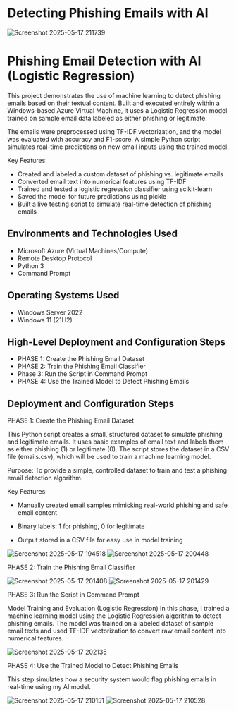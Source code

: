 # Detecting Phishing Emails with AI
<p align="center">

![Screenshot 2025-05-17 211739](https://github.com/user-attachments/assets/481bb5a8-1e4a-483c-a4ae-663235dd30b8)


<h1>Phishing Email Detection with AI (Logistic Regression)</h1>

This project demonstrates the use of machine learning to detect phishing emails based on their textual content. Built and executed entirely within a Windows-based Azure Virtual Machine, it uses a Logistic Regression model trained on sample email data labeled as either phishing or legitimate.

The emails were preprocessed using TF-IDF vectorization, and the model was evaluated with accuracy and F1-score. A simple Python script simulates real-time predictions on new email inputs using the trained model.

Key Features:

- Created and labeled a custom dataset of phishing vs. legitimate emails
- Converted email text into numerical features using TF-IDF
- Trained and tested a logistic regression classifier using scikit-learn
- Saved the model for future predictions using pickle
- Built a live testing script to simulate real-time detection of phishing emails



<h2>Environments and Technologies Used</h2>

- Microsoft Azure (Virtual Machines/Compute)
- Remote Desktop Protocol
- Python 3
- Command Prompt

<h2>Operating Systems Used </h2>

- Windows Server 2022
- Windows 11 (21H2)

<h2>High-Level Deployment and Configuration Steps</h2>

- PHASE 1: Create the Phishing Email Dataset
- PHASE 2: Train the Phishing Email Classifier
- Phase 3: Run the Script in Command Prompt
- PHASE 4: Use the Trained Model to Detect Phishing Emails

<h2>Deployment and Configuration Steps</h2>

PHASE 1: Create the Phishing Email Dataset

This Python script creates a small, structured dataset to simulate phishing and legitimate emails. It uses basic examples of email text and labels them as either phishing (1) or legitimate (0). The script stores the dataset in a CSV file (emails.csv), which will be used to train a machine learning model.

Purpose:
To provide a simple, controlled dataset to train and test a phishing email detection algorithm.

Key Features:

- Manually created email samples mimicking real-world phishing and safe email content

- Binary labels: 1 for phishing, 0 for legitimate

- Output stored in a CSV file for easy use in model training

![Screenshot 2025-05-17 194518](https://github.com/user-attachments/assets/a757e384-f178-46c9-b44e-1d98f06e8898)
![Screenshot 2025-05-17 200448](https://github.com/user-attachments/assets/0131e4aa-a585-4cc9-98c6-7ca1ff5b09c9)

PHASE 2: Train the Phishing Email Classifier

![Screenshot 2025-05-17 201408](https://github.com/user-attachments/assets/600b62ed-d4b0-4f3f-aa2f-9f861834bdba)
![Screenshot 2025-05-17 201429](https://github.com/user-attachments/assets/bfa2fb08-a7d8-4fd0-8090-75cf6233df01)

PHASE 3: Run the Script in Command Prompt

Model Training and Evaluation (Logistic Regression)
In this phase, I trained a machine learning model using the Logistic Regression algorithm to detect phishing emails. The model was trained on a labeled dataset of sample email texts and used TF-IDF vectorization to convert raw email content into numerical features.

![Screenshot 2025-05-17 202135](https://github.com/user-attachments/assets/ed0a6fe1-d190-42f8-af47-14bdc6e933ef)

PHASE 4: Use the Trained Model to Detect Phishing Emails

This step simulates how a security system would flag phishing emails in real-time using my AI model.

![Screenshot 2025-05-17 210151](https://github.com/user-attachments/assets/9f1033ee-25ac-4774-8585-c137ab91f49b)
![Screenshot 2025-05-17 210528](https://github.com/user-attachments/assets/1aaf3bd0-1f16-4487-aa2f-394c9c1b2b95)





